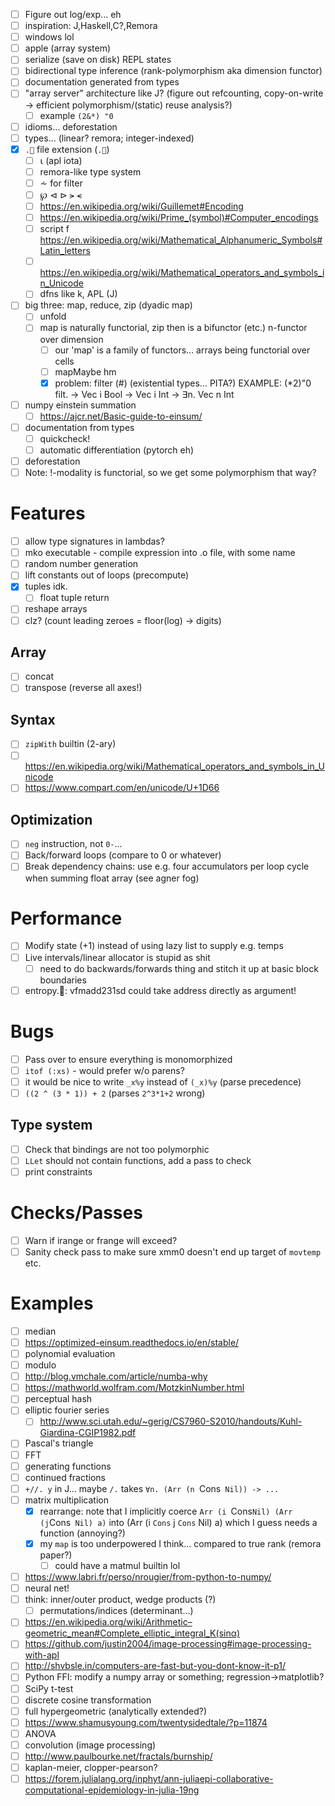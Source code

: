 - [ ] Figure out log/exp... eh
- [ ] inspiration: J,Haskell,C?,Remora
- [ ] windows lol
- [ ] apple (array system)
- [ ] serialize (save on disk) REPL states
- [ ] bidirectional type inference (rank-polymorphism aka dimension functor)
- [ ] documentation generated from types
- [ ] "array server" architecture like J? (figure out refcounting, copy-on-write -> efficient polymorphism/(static) reuse analysis?)
  - [ ] example `(2&*) "0`
- [ ] idioms... deforestation
- [ ] types... (linear? remora; integer-indexed)
- [x] `.🍎` file extension (`.🍏`)
  - [ ] ⍳ (apl iota)
  - [ ] remora-like type system
  - [ ] ⩪ for filter
  - [ ] ℘ ⊲ ⊳ ⪫ ⪪
  - [ ] https://en.wikipedia.org/wiki/Guillemet#Encoding
  - [ ] https://en.wikipedia.org/wiki/Prime_(symbol)#Computer_encodings
  - [ ] script f https://en.wikipedia.org/wiki/Mathematical_Alphanumeric_Symbols#Latin_letters
  - [ ] https://en.wikipedia.org/wiki/Mathematical_operators_and_symbols_in_Unicode
  - [ ] dfns like k, APL (J)
- [ ] big three: map, reduce, zip (dyadic map)
  - [ ] unfold
  - [ ] map is naturally functorial, zip then is a bifunctor (etc.) n-functor
    over dimension
    - [ ] our 'map' is a family of functors... arrays being functorial over
      cells
    - [ ] mapMaybe hm
    - [x] problem: filter (#) (existential types... PITA?)
    EXAMPLE: (*2)"0
    filt. -> Vec i Bool -> Vec i Int -> ∃n. Vec n Int

- [ ] numpy einstein summation
  - [ ] https://ajcr.net/Basic-guide-to-einsum/
- [ ] documentation from types
  - [ ] quickcheck!
  - [ ] automatic differentiation (pytorch eh)
- [ ] deforestation
- [ ] Note: !-modality is functorial, so we get some polymorphism that way?
# Features
- [ ] allow type signatures in lambdas?
- [ ] mko executable - compile expression into .o file, with some name
- [ ] random number generation
- [ ] lift constants out of loops (precompute)
- [x] tuples idk.
  - [ ] float tuple return
- [ ] reshape arrays
- [ ] clz? (count leading zeroes = floor(log) -> digits)
## Array
- [ ] concat
- [ ] transpose (reverse all axes!)
## Syntax
- [ ] `zipWith` builtin (2-ary)
- [ ] https://en.wikipedia.org/wiki/Mathematical_operators_and_symbols_in_Unicode
- [ ] https://www.compart.com/en/unicode/U+1D66
## Optimization
- [ ] `neg` instruction, not `0-`...
- [ ] Back/forward loops (compare to 0 or whatever)
- [ ] Break dependency chains: use e.g. four accumulators per loop cycle when
  summing float array (see agner fog)
# Performance
- [ ] Modify state (+1) instead of using lazy list to supply e.g. temps
- [ ] Live intervals/linear allocator is stupid as shit
  - [ ] need to do backwards/forwards thing and stitch it up at basic block
    boundaries
- [ ] entropy.🍏: vfmadd231sd could take address directly as argument!
# Bugs
- [ ] Pass over to ensure everything is monomorphized
- [ ] `itof (:xs)` - would prefer w/o parens?
- [ ] it would be nice to write `_x%y` instead of `(_x)%y` (parse precedence)
- [ ] `((2 ^ (3 * 1)) + 2` (parses `2^3*1+2` wrong)
## Type system
- [ ] Check that bindings are not too polymorphic
- [ ] `LLet` should not contain functions, add a pass to check
- [ ] print constraints
# Checks/Passes
- [ ] Warn if irange or frange will exceed?
- [ ] Sanity check pass to make sure xmm0 doesn't end up target of `movtemp` etc.
# Examples
- [ ] median
- [ ] https://optimized-einsum.readthedocs.io/en/stable/
- [ ] polynomial evaluation
- [ ] modulo
- [ ] http://blog.vmchale.com/article/numba-why
- [ ] https://mathworld.wolfram.com/MotzkinNumber.html
- [ ] perceptual hash
- [ ] elliptic fourier series
  - [ ] http://www.sci.utah.edu/~gerig/CS7960-S2010/handouts/Kuhl-Giardina-CGIP1982.pdf
- [ ] Pascal's triangle
- [ ] FFT
- [ ] generating functions
- [ ] continued fractions
- [ ] `+//. y` in J... maybe `/.` takes `∀n. (Arr (n `Cons` Nil)) -> ...`
- [ ] matrix multiplication
  - [x] rearrange: note that I implicitly coerce
  `Arr (i `Cons` Nil) (Arr (j `Cons` Nil) a)` into (Arr (i `Cons` j `Cons` Nil) a)
  which I guess needs a function (annoying?)
  - [x] my `map` is too underpowered I think... compared to true rank (remora
    paper?)
    - [ ] could have a matmul builtin lol
- [ ] https://www.labri.fr/perso/nrougier/from-python-to-numpy/
- [ ] neural net!
- [ ] think: inner/outer product, wedge products (?)
  - [ ] permutations/indices (determinant...)
- [ ] https://en.wikipedia.org/wiki/Arithmetic–geometric_mean#Complete_elliptic_integral_K(sinα)
- [ ] https://github.com/justin2004/image-processing#image-processing-with-apl
- [ ] http://shvbsle.in/computers-are-fast-but-you-dont-know-it-p1/
- [ ] Python FFI: modify a numpy array or something; regression->matplotlib?
- [ ] SciPy t-test
- [ ] discrete cosine transformation
- [ ] full hypergeometric (analytically extended?)
- [ ] https://www.shamusyoung.com/twentysidedtale/?p=11874
- [ ] ANOVA
- [ ] convolution (image processing)
- [ ] http://www.paulbourke.net/fractals/burnship/
- [ ] kaplan-meier, clopper-pearson?
- [ ] https://forem.julialang.org/inphyt/ann-juliaepi-collaborative-computational-epidemiology-in-julia-19ng
